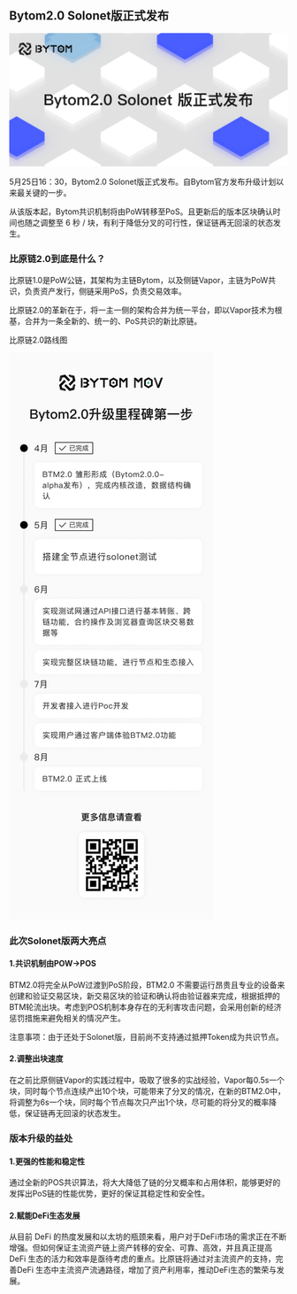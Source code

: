 ## Bytom2.0  Solonet版正式发布

![](../images/notify/Bytom2Solonet1.png)

5月25日16：30，Bytom2.0 Solonet版正式发布。自Bytom官方发布升级计划以来最关键的一步。

从该版本起，Bytom共识机制将由PoW转移至PoS。且更新后的版本区块确认时间也随之调整至 6 秒 / 块，有利于降低分叉的可行性，保证链再⽆回滚的状态发⽣。

### 比原链2.0到底是什么？
比原链1.0是PoW公链，其架构为主链Bytom，以及侧链Vapor，主链为PoW共识，负责资产发行，侧链采用PoS，负责交易效率。

比原链2.0的革新在于，将一主一侧的架构合并为统一平台，即以Vapor技术为根基，合并为一条全新的、统一的、PoS共识的新比原链。

比原链2.0路线图

![](../images/notify/Bytom2Solonet2.png)

### 此次Solonet版两大亮点

#### 1.共识机制由POW→POS

BTM2.0将完全从PoW过渡到PoS阶段，BTM2.0 不需要运行昂贵且专业的设备来创建和验证交易区块，新交易区块的验证和确认将由验证器来完成，根据抵押的BTM轮流出块。考虑到POS机制本身存在的无利害攻击问题，会采用创新的经济惩罚措施来避免相关的情况产生。

注意事项：由于还处于Solonet版，目前尚不支持通过抵押Token成为共识节点。

#### 2.调整出块速度

在之前比原侧链Vapor的实践过程中，吸取了很多的实战经验，Vapor每0.5s一个块，同时每个节点连续产出10个块，可能带来了分叉的情况，在新的BTM2.0中，将调整为6s一个块，同时每个节点每次只产出1个块，尽可能的将分叉的概率降低，保证链再⽆回滚的状态发⽣。

### 版本升级的益处

#### 1.更强的性能和稳定性

通过全新的POS共识算法，将大大降低了链的分叉概率和占用体积，能够更好的发挥出PoS链的性能优势，更好的保证其稳定性和安全性。

#### 2.赋能DeFi生态发展

从目前 DeFi 的热度发展和以太坊的瓶颈来看，用户对于DeFi市场的需求正在不断增强。但如何保证主流资产链上资产转移的安全、可靠、高效，并且真正提高 DeFi 生态的活力和效率是亟待考虑的重点。比原链将通过对主流资产的支持，完善DeFi 生态中主流资产流通路径，增加了资产利用率，推动DeFi生态的繁荣与发展。
